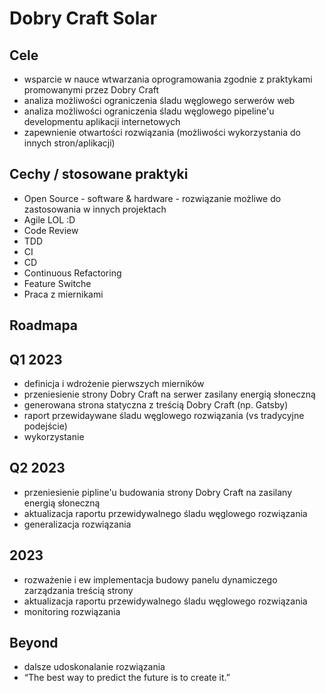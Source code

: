 # Dobry Craft Solar

## Cele
* wsparcie w nauce wtwarzania oprogramowania zgodnie z praktykami promowanymi przez Dobry Craft
* analiza możliwości ograniczenia śladu węglowego serwerów web
* analiza możliwości ograniczenia śladu węglowego pipeline'u developmentu aplikacji internetowych
* zapewnienie otwartości rozwiązania (możliwości wykorzystania do innych stron/aplikacji)

## Cechy / stosowane praktyki
* Open Source - software & hardware - rozwiązanie możliwe do zastosowania w innych projektach
* Agile LOL :D
* Code Review
* TDD
* CI
* CD
* Continuous Refactoring
* Feature Switche
* Praca z miernikami

## Roadmapa
## Q1 2023
* definicja i wdrożenie pierwszych mierników
* przeniesienie strony Dobry Craft na serwer zasilany energią słoneczną
* generowana strona statyczna z treścią Dobry Craft (np. Gatsby)
* raport przewidaywane śladu węglowego rozwiązania (vs tradycyjne podejście) 
* wykorzystanie 

## Q2 2023
* przeniesienie pipline'u budowania strony Dobry Craft na zasilany energią słoneczną
* aktualizacja raportu przewidywalnego śladu węglowego rozwiązania 
* generalizacja rozwiązania

## 2023
* rozważenie i ew implementacja budowy panelu dynamiczego zarządzania treścią strony
* aktualizacja raportu przewidywalnego śladu węglowego rozwiązania 
* monitoring rozwiązania

## Beyond
* dalsze udoskonalanie rozwiązania
* “The best way to predict the future is to create it.”
